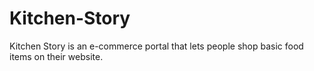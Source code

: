 # Kitchen-Story
Kitchen Story is an e-commerce portal that lets people shop  basic food items on their website. 
